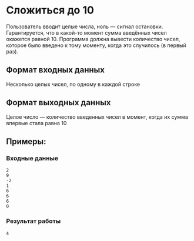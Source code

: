# Сложиться до 10
Пользователь вводит целые числа, 
ноль — сигнал остановки. 
Гарантируется, что в какой-то момент сумма 
введённых чисел окажется равной 10. 
Программа должна вывести количество чисел, 
которое было введено к тому моменту, 
когда это случилось (в первый раз).

## Формат входных данных
Несколько целых чисел, по одному в каждой строке
## Формат выходных данных
Целое число — количество введенных чисел в 
момент, когда их сумма впервые стала равна 10

## Примеры:
### Входные данные
```
2  
9  
-2  
1  
6  
6  
6  
0
```
### Результат работы
```
4
```
